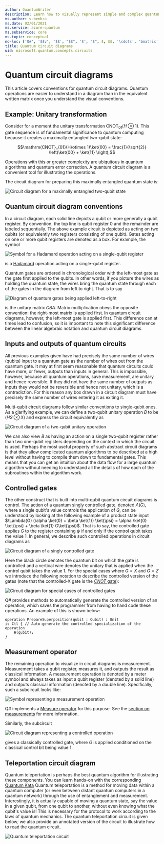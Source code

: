```yaml
---
author: QuantumWriter
description: Learn how to visually represent simple and complex quantum operations with quantum circuit diagrams.
ms.author: v-benbra
ms.date: 02/01/2021
ms.service: azure-quantum
ms.subservice: core
ms.topic: conceptual
no-loc: ['Q#', '$$v', '$$', "$$", '$', "$", $, $$, '\cdots', 'bmatrix', '\ddots', '\equiv', '\sum', '\begin', '\end', '\sqrt', '\otimes', '{', '}', '\text', '\phi', '\kappa', '\psi', '\alpha', '\beta', '\gamma', '\delta', '\omega', '\bra', '\ket', '\boldone', '\\\\', '\\', '=', '\frac', '\text', '\mapsto', '\dagger', '\to', '\begin{cases}', '\end{cases}', '\operatorname', '\braket', '\id', '\expect', '\defeq', '\variance', '\dd', '&', '\begin{align}', '\end{align}', '\Lambda', '\lambda', '\Omega', '\mathrm', '\left', '\right', '\qquad', '\times', '\big', '\langle', '\rangle', '\bigg', '\Big', '|', '\mathbb', '\vec', '\in', '\texttt', '\ne', '<', '>', '\leq', '\geq', '~~', '~', '\begin{bmatrix}', '\end{bmatrix}', '\_']
title: Quantum circuit diagrams
uid: microsoft.quantum.concepts.circuits
---
```


# Quantum circuit diagrams 

This article covers conventions for quantum circuit diagrams. Quantum operations are easier to understand in a diagram than in the equivalent written matrix once you understand the visual conventions.

## Example: Unitary transformation

Consider for a moment the unitary transformation $\text{ CNOT}_{01}(H\otimes 1)$.
This gate sequence is of fundamental significance to quantum computing because it creates a maximally entangled two-qubit state:

$$\mathrm{CNOT}_{01}(H\otimes 1)\ket{00} = \frac{1}{\sqrt{2}} \left(\ket{00} + \ket{11} \right),$$

Operations with this or greater complexity are ubiquitous in quantum algorithms and quantum error correction. A quantum circuit diagram is a convenient tool for illustrating the operations.

The circuit diagram for preparing this maximally entangled quantum state is:

<!--- ![](.\media\1.svg) --->
<!-- Can't find a way to easily center this... probably an extension needed:  -->
![Circuit diagram for a maximally entangled two-qubit state](~/media/1.svg)

## Quantum circuit diagram conventions

In a circuit diagram, each solid line depicts a qubit or more generally a qubit register.
By convention, the top line is qubit register $0$ and the remainder are labeled sequentially. The above example circuit is depicted as acting on two qubits (or equivalently two registers consisting of one qubit).
Gates acting on one or more qubit registers are denoted as a box.
For example, the symbol

<!--- ![](.\media\2.svg) --->
<!-- Can't find a way to easily center this... probably an extension needed:  -->
![Symbol for a Hadamard operation acting on a single-qubit register](~/media/2.svg)

is a [Hadamard](xref:Microsoft.Quantum.Intrinsic.H) operation acting on a single-qubit register.

Quantum gates are ordered in chronological order with the left-most gate as the gate first applied to the qubits.
In other words, if you picture the wires as holding the quantum state, the wires bring the quantum state through each of the gates in the diagram from left to right.
That is to say 

<!--- ![](.\media\3.svg) --->
<!-- Can't find a way to easily center this... probably an extension needed:  -->
![Diagram of quantum gates being applied left-to-right](~/media/3.svg)

is the unitary matrix $CBA$.
Matrix multiplication obeys the opposite convention: the right-most matrix is applied first. In quantum circuit diagrams, however, the left-most gate is applied first.
This difference can at times lead to confusion, so it is important to note this significant difference between the linear algebraic notation and quantum circuit diagrams.

## Inputs and outputs of quantum circuits
All previous examples given have had precisely the same number of wires (qubits) input to a quantum gate as the number of wires out from the quantum gate.
It may at first seem reasonable that quantum circuits could have more, or fewer, outputs than inputs in general.
This is impossible, however, because all quantum operations, save measurement, are unitary and hence reversible.
If they did not have the same number of outputs as inputs they would not be reversible and hence not unitary, which is a contradiction.
For this reason any box drawn in a circuit diagram must have precisely the same number of wires entering it as exiting it.

Multi-qubit circuit diagrams follow similar conventions to single-qubit ones.
As a clarifying example, we can define a two-qubit unitary operation $B$ to be $(H S\otimes X)$ and express the circuit equivalently as

<!--- ![](.\media\4.svg) --->
<!-- Can't find a way to easily center this... probably an extension needed:  -->
![Circuit diagram of a two-qubit unitary operation](~/media/4.svg)

We can also view $B$ as having an action on a single two-qubit register rather than two one-qubit registers depending on the context in which the circuit is used. 
Perhaps the most useful property of such abstract circuit diagrams is that they allow complicated quantum algorithms to be described at a high level without having to compile them down to fundamental gates.
This means that you can get an intuition about the data flow for a large quantum algorithm without needing to understand all the details of how each of the subroutines within the algorithm work.

## Controlled gates
The other construct that is built into multi-qubit quantum circuit diagrams is control.
The action of a quantum singly controlled gate, denoted $\Lambda(G)$, where a single qubit's value controls the application of $G$, can be understood by looking at the following example of a product state input $\Lambda(G) (\alpha \ket{0} + \beta \ket{1}) \ket{\psi} = \alpha \ket{0} \ket{\psi} + \beta \ket{1} G\ket{\psi}$.
That is to say, the controlled gate applies $G$ to the register containing $\psi$ if and only if the control qubit takes the value $1$.
In general, we describe such controlled operations in circuit diagrams as

<!--- ![](.\media\5.svg) --->
<!-- Can't find a way to easily center this... probably an extension needed:  -->
![Circuit diagram of a singly controlled gate](~/media/5.svg)

Here the black circle denotes the quantum bit on which the gate is controlled and a vertical wire denotes the unitary that is applied when the control qubit takes the value $1$.
For the special cases where $G=X$ and $G=Z$ we introduce the following notation to describe the controlled version of the gates (note that the controlled-X gate is the [$CNOT$ gate](xref:Microsoft.Quantum.Intrinsic.CNOT)):

<!--- ![](.\media\6.svg) --->
<!-- Can't find a way to easily center this... probably an extension needed:  -->
![Circuit diagram for special cases of controlled gates](~/media/6.svg)

Q# provides methods to automatically generate the controlled version of an operation, which saves the programmer from having to hand code these operations. An example of this is shown below:

```qsharp
operation PrepareSuperposition(qubit : Qubit) : Unit
is Ctl { // Auto-generate the controlled specialization of the operation
    H(qubit);
}
```

## Measurement operator
The remaining operation to visualize in circuit diagrams is measurement.
Measurement takes a qubit register, measures it, and outputs the result as classical information.
A measurement operation is denoted by a meter symbol and always takes as input a qubit register (denoted by a solid line) and outputs classical information (denoted by a double line).
Specifically, such a subcircuit looks like:

<!--- ![](.\media\7.svg) ---->
<!-- Can't find a way to easily center this... probably an extension needed:  -->
![Symbol representing a measurement operation](~/media/7.svg)

Q# implements a [Measure operator](xref:Microsoft.Quantum.Intrinsic.Measure) for this purpose.
See the [section on measurements](xref:microsoft.quantum.libraries.overview.standard.prelude#measurements) for more information.

Similarly, the subcircuit

<!--- ![](.\media\8.svg) --->
<!-- Can't find a way to easily center this... probably an extension needed:  -->
![Circuit diagram representing a controlled operation](~/media/8.svg)

gives a classically controlled gate, where $G$ is applied conditioned on the classical control bit being value $1$.

## Teleportation circuit diagram
Quantum teleportation is perhaps the best quantum algorithm for illustrating these components.
You can learn hands-on with the corresponding [Quantum Kata](xref:microsoft.quantum.tutorial-qdk.katas)
Quantum teleportation is a method for moving data within a quantum computer (or even between distant quantum computers in a quantum network) through the use of entanglement and measurement.
Interestingly, it is actually capable of moving a quantum state, say the value in a given qubit, from one qubit to another, without even knowing what the qubit's value is!
This is necessary for the protocol to work according to the laws of quantum mechanics.
The quantum teleportation circuit is given below; we also provide an annotated version of the circuit to illustrate how to read the quantum circuit.

<!--- ![](.\media\tp2.svg){ width=50% } --->
![Quantum teleportation circuit](~/media/tp2.svg)